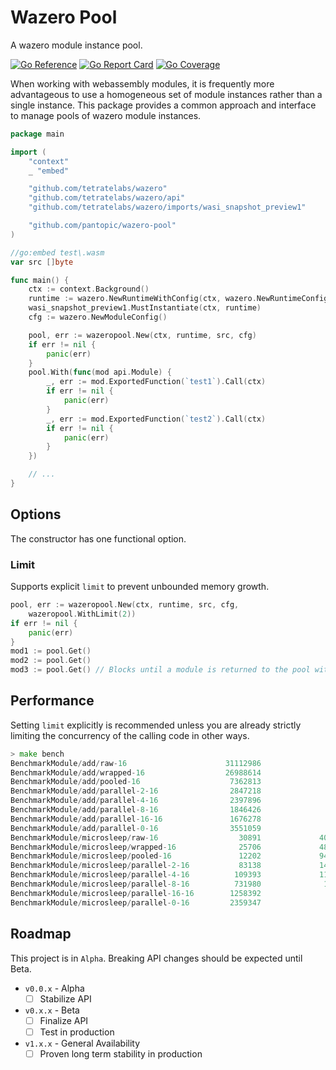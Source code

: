 # Wazero Pool

A wazero module instance pool.

[![Go Reference](https://godoc.org/github.com/pantopic/wazero-pool?status.svg)](https://godoc.org/github.com/pantopic/wazero-pool)
[![Go Report Card](https://goreportcard.com/badge/github.com/pantopic/wazero-pool?1)](https://goreportcard.com/report/github.com/pantopic/wazero-pool)
[![Go Coverage](https://github.com/pantopic/wazero-pool/wiki/coverage.svg)](https://raw.githack.com/wiki/pantopic/wazero-pool/coverage.html)

When working with webassembly modules, it is frequently more advantageous to use a homogeneous set of module instances
rather than a single instance. This package provides a common approach and interface to manage pools of
wazero module instances.

```go
package main

import (
	"context"
	_ "embed"

	"github.com/tetratelabs/wazero"
	"github.com/tetratelabs/wazero/api"
	"github.com/tetratelabs/wazero/imports/wasi_snapshot_preview1"

	"github.com/pantopic/wazero-pool"
)

//go:embed test\.wasm
var src []byte

func main() {
	ctx := context.Background()
	runtime := wazero.NewRuntimeWithConfig(ctx, wazero.NewRuntimeConfig())
    wasi_snapshot_preview1.MustInstantiate(ctx, runtime)
    cfg := wazero.NewModuleConfig()

    pool, err := wazeropool.New(ctx, runtime, src, cfg)
    if err != nil {
        panic(err)
    }
    pool.With(func(mod api.Module) {
        _, err := mod.ExportedFunction(`test1`).Call(ctx)
        if err != nil {
            panic(err)
        }
        _, err := mod.ExportedFunction(`test2`).Call(ctx)
        if err != nil {
            panic(err)
        }
    })

    // ...
}
```

## Options

The constructor has one functional option.

### Limit

Supports explicit `limit` to prevent unbounded memory growth.

```go
pool, err := wazeropool.New(ctx, runtime, src, cfg, 
    wazeropool.WithLimit(2))
if err != nil {
    panic(err)
}
mod1 := pool.Get()
mod2 := pool.Get()
mod3 := pool.Get() // Blocks until a module is returned to the pool with `pool.Put`
```

## Performance

Setting `limit` explicitly is recommended unless you are already strictly limiting the concurrency of the calling code
in other ways.

```go
> make bench
BenchmarkModule/add/raw-16                      31112986                38.95 ns/op
BenchmarkModule/add/wrapped-16                  26988614                45.59 ns/op
BenchmarkModule/add/pooled-16                    7362813               160.9 ns/op
BenchmarkModule/add/parallel-2-16                2847218               445.3 ns/op
BenchmarkModule/add/parallel-4-16                2397896               508.7 ns/op
BenchmarkModule/add/parallel-8-16                1846426               656.6 ns/op
BenchmarkModule/add/parallel-16-16               1676278               745.8 ns/op
BenchmarkModule/add/parallel-0-16                3551059               331.8 ns/op
BenchmarkModule/microsleep/raw-16                  30891             40574 ns/op
BenchmarkModule/microsleep/wrapped-16              25706             48160 ns/op
BenchmarkModule/microsleep/pooled-16               12202             94872 ns/op
BenchmarkModule/microsleep/parallel-2-16           83138             14738 ns/op
BenchmarkModule/microsleep/parallel-4-16          109393             11234 ns/op
BenchmarkModule/microsleep/parallel-8-16          731980              1714 ns/op
BenchmarkModule/microsleep/parallel-16-16        1258392               969.3 ns/op
BenchmarkModule/microsleep/parallel-0-16         2359347               517.5 ns/op
```

## Roadmap

This project is in `Alpha`. Breaking API changes should be expected until Beta.

- `v0.0.x` - Alpha
  - [ ] Stabilize API
- `v0.x.x` - Beta
  - [ ] Finalize API
  - [ ] Test in production
- `v1.x.x` - General Availability
  - [ ] Proven long term stability in production
